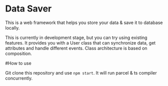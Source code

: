 # Data Saver

This is a web framework that helps you store your data & save it to database locally.

This is currently in development stage, but you can try using existing features.
It provides you with a User class that can synchronize data, get attributes and handle different events. Class architecture is based on composition.

#How to use 

Git clone this repository and use `npm start`. It will run parcel & ts compiler concurrently.



